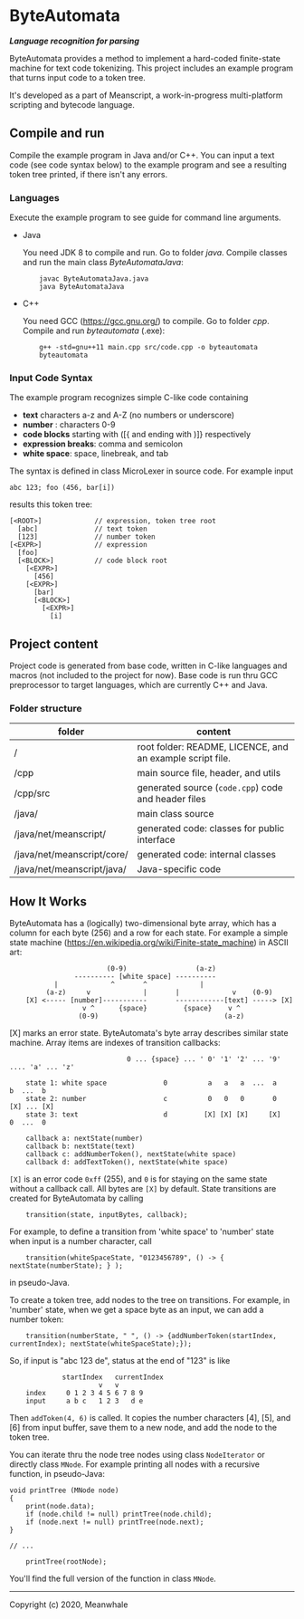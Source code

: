 # ByteAutomata

_**Language recognition for parsing**_

ByteAutomata provides a method to implement a hard-coded finite-state machine for text code tokenizing.
This project includes an example program that turns input code to a token tree.

It's developed as a part of Meanscript, a work-in-progress multi-platform scripting and bytecode language.

## Compile and run

Compile the example program in Java and/or C++.
You can input a text code (see code syntax below) to the example program and see a resulting token tree printed,
if there isn't any errors.

### Languages
Execute the example program to see guide for command line arguments.
<ul>
<li>Java

You need JDK 8 to compile and run. Go to folder _java_. Compile classes and run the main class _ByteAutomataJava_: 
```
    javac ByteAutomataJava.java
    java ByteAutomataJava
```
<li>C++

You need GCC (https://gcc.gnu.org/) to compile.
Go to folder _cpp_. Compile and run _byteautomata_ (.exe):
```
    g++ -std=gnu++11 main.cpp src/code.cpp -o byteautomata
    byteautomata
```
</ul>

### Input Code Syntax

The example program recognizes simple C-like code containing
<ul>
	<li> <b>text</b> characters a-z and A-Z (no numbers or underscore) </li>
	<li> <b>number</b> : characters 0-9 </li>
	<li> <b>code blocks</b> starting with ([{ and ending with )]} respectively </li>
	<li> <b>expression breaks</b>: comma and semicolon </li>
	<li> <b>white space</b>: space, linebreak, and tab </li>
</ul>

The syntax is defined in class MicroLexer in source code.
For example input

```
abc 123; foo (456, bar[i])
```

results this token tree:
  
```
[<ROOT>]             // expression, token tree root
  [abc]              // text token
  [123]              // number token
[<EXPR>]             // expression
  [foo]
  [<BLOCK>]          // code block root
    [<EXPR>]
      [456]
    [<EXPR>]
      [bar]
      [<BLOCK>]
        [<EXPR>]
          [i]
```

## Project content

Project code is generated from base code, written in C-like languages and macros (not included to the project for now).
Base code is run thru GCC preprocessor to target languages, which are currently C++ and Java.

### Folder structure

| folder | content |
|-|-|
| / | root folder: README, LICENCE, and an example script file. |
| /cpp | main source file, header, and utils |
| /cpp/src | generated source (`code.cpp`) code and header files |
| /java/ | main class source |
| /java/net/meanscript/ | generated code: classes for public interface |
| /java/net/meanscript/core/ | generated code: internal classes |
| /java/net/meanscript/java/ | Java-specific code |


## How It Works

ByteAutomata has a (logically) two-dimensional byte array, which has a column for each byte (256) and a row for each state.
For example a simple state machine (https://en.wikipedia.org/wiki/Finite-state_machine) in ASCII art:
```
                        (0-9)                 (a-z)
	            ---------- [white space] ----------
		   |             ^       ^             |
         (a-z)     v             |       |             v    (0-9)
    [X] <----- [number]-----------       ------------[text] -----> [X]
                  v ^      {space}         {space}    v ^
                 (0-9)                               (a-z)

```
[X] marks an error state.
ByteAutomata's byte array describes similar state machine. Array items are indexes of transition callbacks:
```
                             0 ... {space} ... ' 0' '1' '2' ... '9' .... 'a' ... 'z'
			     
    state 1: white space              0          a   a   a  ...  a        b  ...  b
    state 2: number                   c          0   0   0       0       [X] ... [X]
    state 3: text                     d         [X] [X] [X]     [X]       0  ...  0
    
    callback a: nextState(number)
    callback b: nextState(text)
    callback c: addNumberToken(), nextState(white space)
    callback d: addTextToken(), nextState(white space)
```
`[X]` is an error code `0xff` (255), and `0` is for staying on the same state without a callback call. All bytes are `[X]` by default. State transitions are created for ByteAutomata by calling
```
    transition(state, inputBytes, callback);
```
For example, to define a transition from 'white space' to 'number' state when input is a number character, call
```
    transition(whiteSpaceState, "0123456789", () -> { nextState(numberState); } );
```
in pseudo-Java.

To create a token tree, add nodes to the tree on transitions.
For example, in 'number' state, when we get a space byte as an input, we can add a number token:
```
    transition(numberState, " ", () -> {addNumberToken(startIndex, currentIndex); nextState(whiteSpaceState);});
```
So, if input is "abc 123 de", status at the end of "123" is like
```
             startIndex   currentIndex
                      v   v
    index     0 1 2 3 4 5 6 7 8 9
    input     a b c   1 2 3   d e
```
Then `addToken(4, 6)` is called. It copies the number characters [4], [5], and [6] from input buffer, save them to a new node, and add the node to the token tree.

You can iterate thru the node tree nodes using class `NodeIterator` or directly class `MNode`.
For example printing all nodes with a recursive function, in pseudo-Java:

```
void printTree (MNode node)
{
    print(node.data);
    if (node.child != null) printTree(node.child);
    if (node.next != null) printTree(node.next);
}

// ...

    printTree(rootNode);
```

You'll find the full version of the function in class `MNode`.

<hr>
Copyright (c) 2020, Meanwhale

